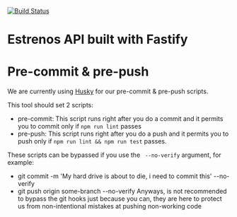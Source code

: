 [![Build Status](https://travis-ci.com/cine-estrenos/estrenos-api.svg?branch=master)](https://travis-ci.com/cine-estrenos/estrenos-api)

# Estrenos API built with Fastify

# Pre-commit & pre-push
We are currently using [Husky](https://github.com/typicode/husky) for our pre-commit & pre-push scripts.

This tool should set 2 scripts:
  - pre-commit: This script runs right after you do a commit and it permits you to commit only if `npm run lint` passes
  - pre-push: This script runs right after you do a push and it permits you to push only if `npm run lint && npm run test` passes.

These scripts can be bypassed if you use the ` --no-verify` argument, for example:
  - git commit -m 'My hard drive is about to die, i need to commit this' --no-verify
  - git push origin some-branch --no-verify
Anyways, is not recommended to bypass the git hooks just because you can, they are here to protect us from non-intentional mistakes at pushing non-working code
